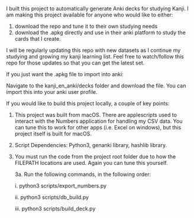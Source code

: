 I built this project to automatically generate Anki decks for studying Kanji. I am making this project available for anyone who would like to either:

1. download the repo and tune it to their own studying needs
2. download the .apkg directly and use in their anki platform to study the cards that I create.

I will be regularly updating this repo with new datasets as I continue my studying and growing my kanji learning list. Feel free to watch/follow this repo for those updates so that you can get the latest set.

If you just want the .apkg file to import into anki:

   Navigate to the kanji_en_anki/decks folder and download the file. You can import this into your anki user profile.

If you would like to build this project locally, a couple of key points:

1. This project was built from macOS. There are applescripts used to interact with the Numbers application for handling my CSV data. You can tune this to work for other apps (i.e. Excel on windows), but this project itself is built for macOS.

2. Script Dependencies: Python3, genanki library, hashlib library.

3. You must run the code from the project root folder due to how the FILEPATH locations are used. Again you can tune this yourself.

   3a. Run the following commands, in the following order:

   i. python3 scripts/export_numbers.py

   ii. python3 scripts/db_build.py

   iii. python3 scripts/build_deck.py
